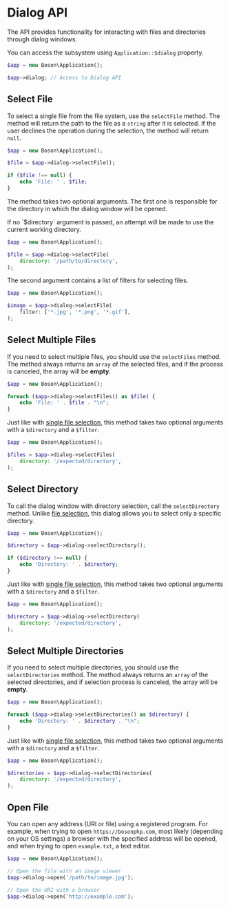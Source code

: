 # Dialog API

<show-structure for="chapter" depth="2"/>

The API provides functionality for interacting with files and 
directories through dialog windows.

You can access the subsystem using `Application::$dialog` property.

```php
$app = new Boson\Application();

$app->dialog; // Access to Dialog API
```

## Select File

To select a single file from the file system, use the `selectFile` method. 
The method will return the path to the file as a `string` after it is selected. 
If the user declines the operation during the selection, the method 
will return `null`.

```php
$app = new Boson\Application();

$file = $app->dialog->selectFile();

if ($file !== null) {
    echo 'File: ' . $file;
}
```

The method takes two optional arguments. The first one is responsible for 
the directory in which the dialog window will be opened.

<tip>
If no `$directory` argument is passed, an attempt will be made to use 
the current working directory.
</tip>

```php
$app = new Boson\Application();

$file = $app->dialog->selectFile(
    directory: '/path/to/directory',
);
```

The second argument contains a list of filters for selecting files.

```php
$app = new Boson\Application();

$image = $app->dialog->selectFile(
    filter: ['*.jpg', '*.png', '*.gif'],
);
```

## Select Multiple Files

If you need to select multiple files, you should use the `selectFiles` method.
The method always returns an `array` of the selected files, and if the process 
is canceled, the array will be **empty**.

```php
$app = new Boson\Application();

foreach ($app->dialog->selectFiles() as $file) {
    echo 'File: ' . $file . "\n";
}
```

Just like with [single file selection](#select-file), this method takes two 
optional arguments with a `$directory` and a `$filter`.

```php
$app = new Boson\Application();

$files = $app->dialog->selectFiles(
    directory: '/expected/directory',
);
```

## Select Directory

To call the dialog window with directory selection, call the `selectDirectory`
method. Unlike [file selection](#select-file), this dialog allows you to select 
only a specific directory.

```php
$app = new Boson\Application();

$directory = $app->dialog->selectDirectory();

if ($directory !== null) {
    echo 'Directory: ' . $directory;
}
```

Just like with [single file selection](#select-file), this method takes two
optional arguments with a `$directory` and a `$filter`.

```php
$app = new Boson\Application();

$directory = $app->dialog->selectDirectory(
    directory: '/expected/directory',
);
```

## Select Multiple Directories

If you need to select multiple directories, you should use the `selectDirectories`
method. The method always returns an `array` of the selected directories, and 
if selection process is canceled, the array will be **empty**.

```php
$app = new Boson\Application();

foreach ($app->dialog->selectDirectories() as $directory) {
    echo 'Directory: ' . $directory . "\n";
}
```

Just like with [single file selection](#select-file), this method takes two
optional arguments with a `$directory` and a `$filter`.

```php
$app = new Boson\Application();

$directories = $app->dialog->selectDirectories(
    directory: '/expected/directory',
);
```

## Open File

You can open any address (URI or file) using a registered program. For example, 
when trying to open `https://bosonphp.com`, most likely (depending on your OS 
settings) a browser with the specified address will be opened, and when trying 
to open `example.txt`, a text editor.

```php
$app = new Boson\Application();

// Open the file with an image viewer
$app->dialog->open('/path/to/image.jpg');

// Open the URI with a browser
$app->dialog->open('http://example.com');
```